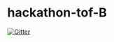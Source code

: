# hackathon-tof-B
[![Gitter](https://badges.gitter.im/2021A-hackathon-tof-B/community.svg)](https://gitter.im/2021A-hackathon-tof-B/community?utm_source=badge&utm_medium=badge&utm_campaign=pr-badge)
